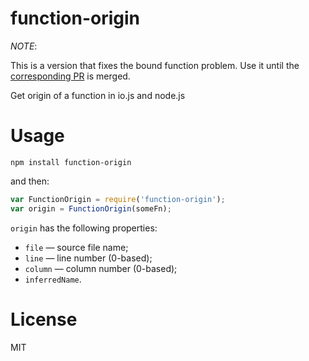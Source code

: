 # function-origin

_NOTE_:

This is a version that fixes the bound function problem. Use it until the [corresponding
PR](https://github.com/vkurchatkin/function-origin/pull/8) is merged.

Get origin of a function in io.js and node.js

# Usage

```
npm install function-origin
```

and then:

```javascript
var FunctionOrigin = require('function-origin');
var origin = FunctionOrigin(someFn);
```
`origin` has the following properties:

 - `file` — source file name;
 - `line` — line number (0-based);
 - `column` — column number (0-based);
 - `inferredName`.

# License

MIT
